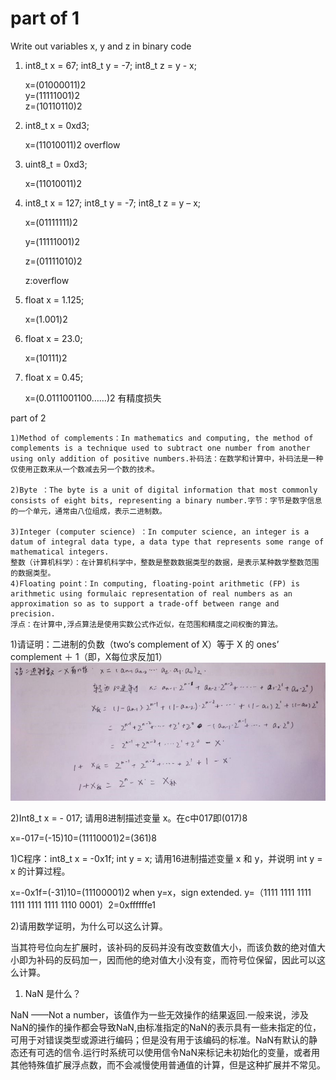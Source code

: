 # part of 1

Write out variables  x, y and z in binary code 

1) int8_t x = 67;  int8_t y = -7;   int8_t z = y - x;

    x=(01000011)2  
    y=(11111001)2    
    z=(10110110)2
2) int8_t x = 0xd3; 
    
    x=(11010011)2  overflow

3) uint8_t = 0xd3; 
    
    x=(11010011)2

4) int8_t x = 127;  int8_t y = -7;   int8_t z = y – x;

    x=(01111111)2

    y=(11111001)2

    z=(01111010)2

    z:overflow
5) float x = 1.125; 

    x=(1.001)2

6) float x = 23.0; 

    x=(10111)2
7) float x = 0.45;

    x=(0.0111001100……)2
    有精度损失

  part of 2
  
    1)Method of complements：In mathematics and computing, the method of complements is a technique used to subtract one number from another using only addition of positive numbers.补码法：在数学和计算中，补码法是一种仅使用正数来从一个数减去另一个数的技术。
    
    2)Byte ：The byte is a unit of digital information that most commonly consists of eight bits, representing a binary number.字节：字节是数字信息的一个单元，通常由八位组成，表示二进制数。
    
    3)Integer (computer science) ：In computer science, an integer is a datum of integral data type, a data type that represents some range of mathematical integers.
    整数（计算机科学）：在计算机科学中，整数是整数数据类型的数据，是表示某种数学整数范围的数据类型。
    4)Floating point：In computing, floating-point arithmetic (FP) is arithmetic using formulaic representation of real numbers as an approximation so as to support a trade-off between range and precision.
    浮点：在计算中,浮点算法是使用实数公式作近似，在范围和精度之间权衡的算法。



   1)请证明：二进制的负数（two‘s complement of X）等于 X 的 ones’ complement  ＋ 1（即，X每位求反加1） 
   ![](images/106.jpg)
   
   
   2)Int8_t x = - 017; 请用8进制描述变量 x。在c中017即(017)8

   x=-017=(-15)10=(11110001)2=(361)8

   1)C程序：int8_t  x = -0x1f;  int y = x;  请用16进制描述变量 x 和 y，并说明 int y = x 的计算过程。 

   x=-0x1f=(-31)10=(11100001)2
   when y=x，sign extended.
   y=（1111 1111 1111 1111 1111 1111 1110 0001）2=0xffffffe1
   
   2)请用数学证明，为什么可以这么计算。

   当其符号位向左扩展时，该补码的反码并没有改变数值大小，而该负数的绝对值大小即为补码的反码加一，因而他的绝对值大小没有变，而符号位保留，因此可以这么计算。

   1)   NaN 是什么？

   NaN ——Not a number，该值作为一些无效操作的结果返回.一般来说，涉及NaN的操作的操作都会导致NaN,由标准指定的NaN的表示具有一些未指定的位，可用于对错误类型或源进行编码；但是没有用于该编码的标准。NaN有默认的静态还有可选的信令.运行时系统可以使用信令NaN来标记未初始化的变量，或者用其他特殊值扩展浮点数，而不会减慢使用普通值的计算，但是这种扩展并不常见。 





